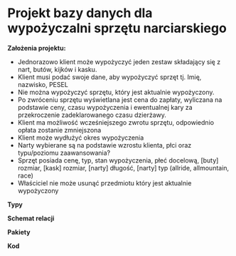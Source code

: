 <h1>Projekt bazy danych dla wypożyczalni sprzętu narciarskiego</h1>

<b>Założenia projektu:</b>
<ul>
  <li>Jednorazowo klient może wypożyczyć jeden zestaw składający się z nart, butów, kijków i kasku. </li> 

  <li>Klient musi podać swoje dane, aby wypożyczyć sprzęt tj. Imię, nazwisko, PESEL </li> 

  <li>Nie można wypożyczyć sprzętu, który jest aktualnie wypożyczony.  </li> 

  <li>Po zwróceniu sprzętu wyświetlana jest cena do zapłaty, wyliczana na podstawie ceny, czasu wypożyczenia i ewentualnej kary za przekroczenie zadeklarowanego czasu dzierżawy. </li> 

  <li>Klient ma możliwość wcześniejszego zwrotu sprzętu, odpowiednio opłata zostanie zmniejszona </li> 

  <li>Klient może wydłużyć okres wypożyczenia </li> 

  <li>Narty wybierane są na podstawie wzrostu klienta, płci oraz typu/poziomu zaawansowania? </li> 

  <li>Sprzęt posiada cenę, typ, stan wypożyczenia, płeć docelową, [buty] rozmiar, [kask] rozmiar, [narty] długość, [narty] typ (allride, allmountain, race) </li> 
  
  <li>Właściciel nie może usunąć przedmiotu który jest aktualnie wypożyczony</li>
</ul>

 

<b>Typy </b>

 

<b>Schemat relacji </b>

 

<b>Pakiety </b>

 

<b>Kod </b>
